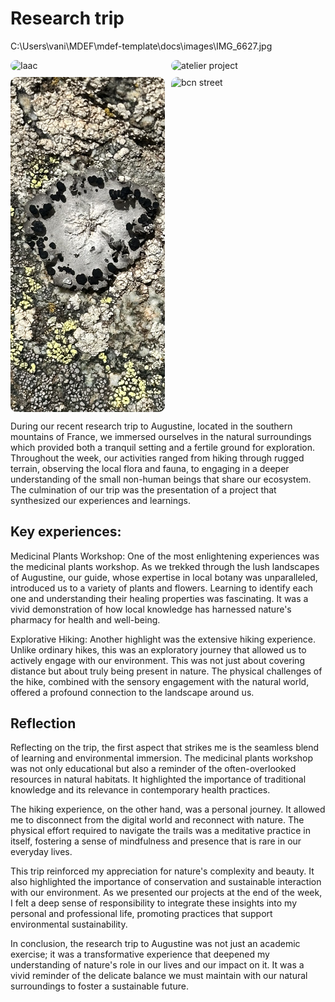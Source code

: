 # Research trip

C:\Users\vani\MDEF\mdef-template\docs\images\IMG_6627.jpg
<!--*add images and gifs here of the build process* -->
<!-- Markdown Content -->
<div class="image-grid">
  <img src="../images/IMG_6627.jpg" class="grid-item" alt="Iaac">
  <img src="../images/IMG_6649.jpg" class="grid-item" alt="atelier project">
  <img src="../images/IMG_6659.jpg" class="grid-item portrait-image" alt="bcn street">
  <img src="../images/IMG_6731.jpg" class="grid-item portrait-image" alt="bcn street">
    <!-- Add more images as needed -->
</div>

<!-- CSS Styles -->
<style>
  /* Styles for the image grid container */
  .image-grid {
    display: grid;
    grid-template-columns: repeat(2, 1fr); /* Two columns */
    /*grid-template-columns: repeat(auto-fill, minmax(200px, 1fr));*/ /*use this line of code to create a responsive grid that will place all images in one continuous row - each image will shrink accordignly*/
    grid-gap: 10px;
    /* Additional grid container styles can be added here */
  }

  /* Styles for individual grid items (images) */
  .grid-item {
    width: 100%;
    height: auto;
    object-fit: cover;
    border-radius: 10px; /* Add rounded corners to images */
    /* Additional styles for grid items can be added here */
  }
  /* Styles for portrait images */ /*apply this class to any portrait photo in a grid to crop it to landscape: class="grid-item portrait-image" */
.portrait-image {
    object-position: center middle; /* Adjust this property to control the cropping of portrait images */
  }
</style>

During our recent research trip to Augustine, located in the southern mountains of France, we immersed ourselves in the natural surroundings which provided both a tranquil setting and a fertile ground for exploration. Throughout the week, our activities ranged from hiking through rugged terrain, observing the local flora and fauna, to engaging in a deeper understanding of the small non-human beings that share our ecosystem. The culmination of our trip was the presentation of a project that synthesized our experiences and learnings.

## Key experiences:

Medicinal Plants Workshop: One of the most enlightening experiences was the medicinal plants workshop. As we trekked through the lush landscapes of Augustine, our guide, whose expertise in local botany was unparalleled, introduced us to a variety of plants and flowers. Learning to identify each one and understanding their healing properties was fascinating. It was a vivid demonstration of how local knowledge has harnessed nature's pharmacy for health and well-being.

Explorative Hiking: Another highlight was the extensive hiking experience. Unlike ordinary hikes, this was an exploratory journey that allowed us to actively engage with our environment. This was not just about covering distance but about truly being present in nature. The physical challenges of the hike, combined with the sensory engagement with the natural world, offered a profound connection to the landscape around us.

## Reflection

Reflecting on the trip, the first aspect that strikes me is the seamless blend of learning and environmental immersion. The medicinal plants workshop was not only educational but also a reminder of the often-overlooked resources in natural habitats. It highlighted the importance of traditional knowledge and its relevance in contemporary health practices.

The hiking experience, on the other hand, was a personal journey. It allowed me to disconnect from the digital world and reconnect with nature. The physical effort required to navigate the trails was a meditative practice in itself, fostering a sense of mindfulness and presence that is rare in our everyday lives.

This trip reinforced my appreciation for nature's complexity and beauty. It also highlighted the importance of conservation and sustainable interaction with our environment. As we presented our projects at the end of the week, I felt a deep sense of responsibility to integrate these insights into my personal and professional life, promoting practices that support environmental sustainability.

In conclusion, the research trip to Augustine was not just an academic exercise; it was a transformative experience that deepened my understanding of nature's role in our lives and our impact on it. It was a vivid reminder of the delicate balance we must maintain with our natural surroundings to foster a sustainable future.